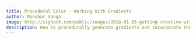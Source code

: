 ```yaml
---
title: Procedural Color - Working With Gradients
author: Manohar Vanga
image: http://sighack.com/public/images/2018-01-03-getting-creative-with-perlin-noise-fields/example-4.png
description: How to procedurally generate gradients and incorporate them into your generative art.
---
```

